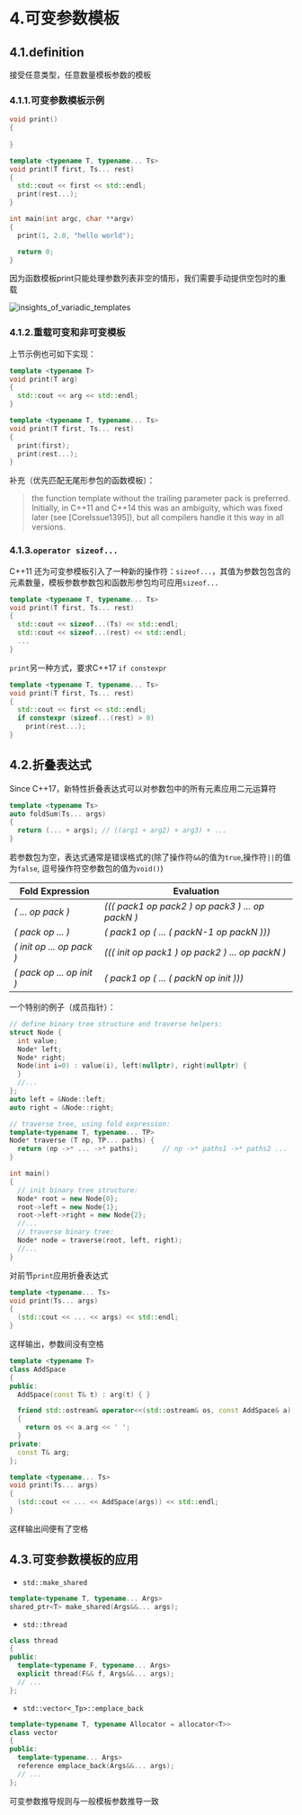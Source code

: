 # 4.可变参数模板

## 4.1.definition

接受任意类型，任意数量模板参数的模板

### 4.1.1.可变参数模板示例

```cpp
void print()
{
  
}

template <typename T, typename... Ts>
void print(T first, Ts... rest)
{
  std::cout << first << std::endl;
  print(rest...);
}

int main(int argc, char **argv)
{
  print(1, 2.0, "hello world");

  return 0;
}
```

因为函数模板print只能处理参数列表非空的情形，我们需要手动提供空包时的重载

![insights_of_variadic_templates](../../../assets/section1/4-variadic_templates/insights_of_variadic_print.png)

### 4.1.2.重载可变和非可变模板

上节示例也可如下实现：

```cpp
template <typename T>
void print(T arg)
{
  std::cout << arg << std::endl;
}

template <typename T, typename... Ts>
void print(T first, Ts... rest)
{
  print(first);
  print(rest...);
}
```

补充（优先匹配无尾形参包的函数模板）：
> the function template without the trailing parameter pack is preferred.<br>
> Initially, in C++11 and C++14 this was an ambiguity, which was fixed later (see [CoreIssue1395]), but all compilers handle it this way in all versions.

### 4.1.3.`operator sizeof...`

C++11 还为可变参模板引入了一种新的操作符：`sizeof...`，其值为参数包包含的元素数量，模板参数参数包和函数形参包均可应用`sizeof...`

```cpp
template <typename T, typename... Ts>
void print(T first, Ts... rest)
{
  std::cout << sizeof...(Ts) << std::endl;
  std::cout << sizeof...(rest) << std::endl;
  ...
}
```

`print`另一种方式，要求C++17 `if constexpr`

```cpp
template <typename T, typename... Ts>
void print(T first, Ts... rest)
{
  std::cout << first << std::endl;
  if constexpr (sizeof...(rest) > 0)
    print(rest...);
}
```

## 4.2.折叠表达式

Since C++17，新特性折叠表达式可以对参数包中的所有元素应用二元运算符

```cpp
template <typename Ts>
auto foldSum(Ts... args)
{
  return (... + args); // ((arg1 + arg2) + arg3) + ...
}
```

若参数包为空，表达式通常是错误格式的(除了操作符`&&`的值为`true`,操作符`||`的值为`false`, 逗号操作符空参数包的值为`void()`)

| Fold Expression | Evaluation |
|---|---|
| *( ... op pack )* | *((( pack1 op pack2 ) op pack3 ) ... op packN )* |
| *( pack op ... )* | *( pack1 op ( ... ( packN-1 op packN )))* |
| *( init op ... op pack )* | *((( init op pack1 ) op pack2 ) ... op packN )* |
| *( pack op ... op init )* | *( pack1 op ( ... ( packN op init )))* |

一个特别的例子（成员指针）：

```cpp
// define binary tree structure and traverse helpers:
struct Node {
  int value;
  Node* left;
  Node* right;
  Node(int i=0) : value(i), left(nullptr), right(nullptr) {
  }
  //...
};
auto left = &Node::left;
auto right = &Node::right;

// traverse tree, using fold expression:
template<typename T, typename... TP>
Node* traverse (T np, TP... paths) {
  return (np ->* ... ->* paths);      // np ->* paths1 ->* paths2 ...
}

int main()
{
  // init binary tree structure:
  Node* root = new Node{0};
  root->left = new Node{1};
  root->left->right = new Node{2};
  //...
  // traverse binary tree:
  Node* node = traverse(root, left, right);
  //...
}
```

对前节`print`应用折叠表达式

```cpp
template <typename... Ts>
void print(Ts... args)
{
  (std::cout << ... << args) << std::endl;
}
```

这样输出，参数间没有空格

```cpp
template <typename T>
class AddSpace
{
public:
  AddSpace(const T& t) : arg(t) { }

  friend std::ostream& operator<<(std::ostream& os, const AddSpace& a)
  {
    return os << a.arg << ' ';
  }
private:
  const T& arg;
};

template <typename... Ts>
void print(Ts... args)
{
  (std::cout << ... << AddSpace(args)) << std::endl;
}
```

这样输出间便有了空格

## 4.3.可变参数模板的应用

- `std::make_shared`

```cpp
template<typename T, typename... Args>
shared_ptr<T> make_shared(Args&&... args);
```

- `std::thread`

```cpp
class thread
{
public:
  template<typename F, typename... Args>
  explicit thread(F&& f, Args&&... args);
  // ...
};
```

- `std::vector<_Tp>::emplace_back`

```cpp
template<typename T, typename Allocator = allocator<T>>
class vector
{
public:
  template<typename... Args>
  reference emplace_back(Args&&... args);
  // ...
};
```

可变参数推导规则与一般模板参数推导一致
